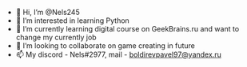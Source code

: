 - 👋 Hi, I’m @Nels245
- 👀 I’m interested in learning Python
- 🌱 I’m currently learning digital course on GeekBrains.ru and want to change my currently job
- 💞️ I’m looking to collaborate on game creating in future
- 📫 My discord - Nels#2977, mail - boldirevpavel97@yandex.ru
<!---
Nels245/Nels245 is a ✨ special ✨ repository because its `README.md` (this file) appears on your GitHub profile.
You can click the Preview link to take a look at your changes.
--->
